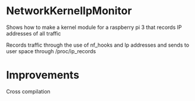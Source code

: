 # NetworkKernelIpMonitor
Shows how to make a kernel module for a raspberry pi 3 that records IP addresses of all traffic 

Records traffic through the use of nf_hooks and Ip addresses and sends to user space through /proc/ip_records 

# Improvements
Cross compilation



